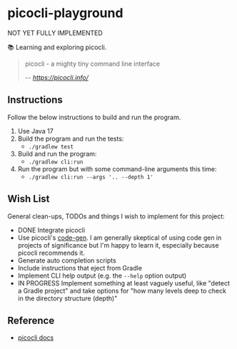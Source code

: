 # picocli-playground

NOT YET FULLY IMPLEMENTED

📚 Learning and exploring picocli.

> picocli - a mighty tiny command line interface
>
> -- <cite>https://picocli.info/</cite>

## Instructions

Follow the below instructions to build and run the program.

1. Use Java 17
2. Build the program and run the tests:
   * `./gradlew test`
3. Build and run the program: 
   * `./gradlew cli:run`
4. Run the program but with some command-line arguments this time:
   * `./gradlew cli:run --args '.. --depth 1'`

## Wish List

General clean-ups, TODOs and things I wish to implement for this project:

* DONE Integrate picocli
* Use picocli's [code-gen](https://picocli.info/#_annotation_processor). I am generally skeptical of using code gen in
  projects of significance but I'm happy to learn it, especially because picocli recommends it.
* Generate auto completion scripts
* Include instructions that eject from Gradle
* Implement CLI help output (e.g. the `--help` option output)
* IN PROGRESS Implement something at least vaguely useful, like "detect a Gradle project" and take options for "how many levels deep
  to check in the directory structure (depth)" 

## Reference

* [picocli docs](https://picocli.info/)

